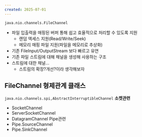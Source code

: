 ```yaml
---
created: 2025-07-01
---
```

`java.nio.channels.FileChannel`
- 파일 입출력을 매핑된 버퍼 통해 쉽고 효율적으로 처리할 수 있도록 지원
	- 랜덤 액세스 지원(Read/Write/Seek)
	- 메모리 매핑 파일 지원(파일을 메모리로 추상화)
- 기존 FileInput/OutputStream 보다 빠르고 유연
- 기존 파일 스트림에 대해 채널을 생성해 사용하는 구조
- 스트림에 대한 채널...
	- 스트림의 확장?개선?이라 생각해보자
## FileChannel 형제관계 클래스
`java.nio.channels.spi,AbstractInterruptibleChannel`
**소켓관련**
- SocketChannel
- ServerSocketChannel
- DatagramChannel
Pipe관련
- Pipe.SourceChannel
- Pipe.SinkChannel

